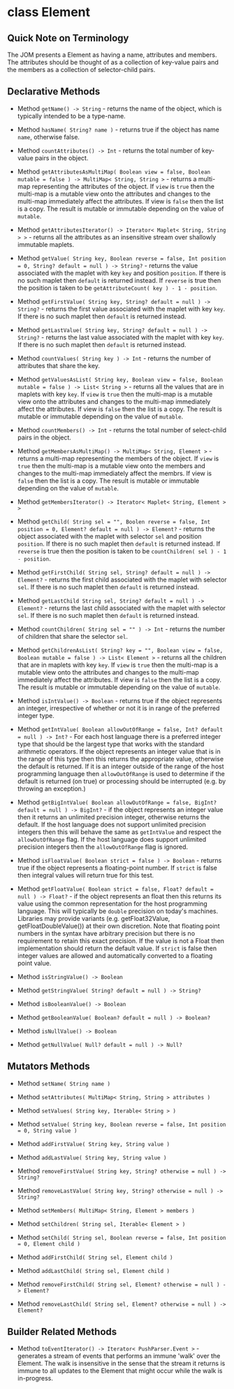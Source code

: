 # class Element 

## Quick Note on Terminology

The JOM presents a Element as having a name, attributes and members. The attributes should
be thought of as a collection of key-value pairs and the members as a collection of selector-child pairs.


## Declarative Methods

* Method ```getName() -> String``` - returns the name of the object, which is typically intended to be a type-name. 

* Method ```hasName( String? name )``` - returns true if the object has name `name`, otherwise false.

* Method ```countAttributes() -> Int``` - returns the total number of key-value pairs in the 
object.

* Method ```getAttributesAsMultiMap( Boolean view = false, Boolean mutable = false ) -> MultiMap< String, String >``` - returns a multi-map representing the attributes of the object. If ```view``` is ```true``` then the multi-map is a mutable view onto the attributes and changes to the multi-map immediately affect the attributes. If view is ```false``` then the list is a copy. The result is mutable or immutable depending on the value of ```mutable```.

* Method ```getAttributesIterator() -> Iterator< Maplet< String, String > >``` - returns 
all the attributes as an insensitive stream over shallowly immutable maplets.

* Method ```getValue( String key, Boolean reverse = false, Int position = 0, String? default = null ) -> String?``` - returns the value associated with the maplet with key ```key``` and position ```position```. If there is no such maplet then ```default``` is returned instead. If ```reverse``` is true then the position is taken to be ```getAttributeCount( key ) - 1 - position```.

* Method ```getFirstValue( String key, String? default = null ) -> String?``` - returns the first value associated with the maplet with key ```key```. If there is no such maplet then ```default``` is returned instead. 

* Method ```getLastValue( String key, String? default = null ) -> String?``` - returns the last value associated with the maplet with key ```key```. If there is no such maplet then ```default``` is returned instead. 

* Method ```countValues( String key ) -> Int``` - returns the number of attributes that share
the key.

* Method ```getValuesAsList( String key, Boolean view = false, Boolean mutable = false ) -> List< String >``` - returns all the values that are in maplets with key ```key```. If ```view``` is ```true``` then the multi-map is a mutable view onto the attributes and changes to the multi-map immediately affect the attributes. If view is ```false``` then the list is a copy. The result is mutable or immutable depending on the value of ```mutable```.

* Method ```countMembers() -> Int``` - returns the total number of select-child pairs in the 
object.

* Method ```getMembersAsMultiMap() -> MultiMap< String, Element >``` - returns a multi-map representing the members of the object. If ```view``` is ```true``` then the multi-map is a mutable view onto the members and changes to the multi-map immediately affect the membrs. If view is ```false``` then the list is a copy. The result is mutable or immutable depending on the value of ```mutable```.

* Method ```getMembersIterator() -> Iterator< Maplet< String, Element > >``` 

* Method ```getChild( String sel = "", Boolen reverse = false, Int position = 0, Element? default = null ) -> Element?``` - returns the object associated with the maplet with selector ```sel``` and position ```position```. If there is no such maplet then ```default``` is returned instead. If ```reverse``` is true then the position is taken to be ```countChildren( sel ) - 1 - position```.

* Method ```getFirstChild( String sel, String? default = null ) -> Element?``` - returns the first child associated with the maplet with selector ```sel```. If there is no such maplet then ```default``` is returned instead. 

* Method ```getLastChild String sel, String? default = null ) -> Element?``` - returns the last child associated with the maplet with selector ```sel```. If there is no such maplet then ```default``` is returned instead. 

* Method ```countChildren( String sel = "" ) -> Int``` - returns the number of children that share
the selector ```sel```.

* Method ```getChildrenAsList( String? key = "", Boolean view = false, Boolean mutable = false ) -> List< Element >``` - returns all the children that are in maplets with key ```key```. If ```view``` is ```true``` then the multi-map is a mutable view onto the attributes and changes to the multi-map immediately affect the attributes. If view is ```false``` then the list is a copy. The result is mutable or immutable depending on the value of ```mutable```.

* Method ```isIntValue() -> Boolean``` - returns true if the object represents an integer, irrespective of whether or not it is in range of the preferred integer type.

* Method ```getIntValue( Boolean allowOutOfRange = false, Int? default = null ) -> Int?``` - For each host language there is a preferred integer type that should be the largest type  that works with the standard arithmetic operators. If the object represents an integer value that is in the range of this type then this returns the appropriate value, otherwise the default is returned. If it is an integer outside of the range of the host programming language then ```allowOutOfRange``` is used to determine if the default is returned (on true) or processing should be interrupted (e.g. by throwing an exception.)

* Method ```getBigIntValue( Boolean allowOutOfRange = false, BigInt? default = null ) -> BigInt?``` - if the object represents an integer value then it returns an unlimited precision integer, otherwise returns the default. If the host language does not support unlimited precision integers then this will behave the same as ```getIntValue``` and respect the ```allowOutOfRange``` flag. If the host language does support unlimited precision integers then the ```allowOutOfRange``` flag is ignored.

* Method ```isFloatValue( Boolean strict = false ) -> Boolean``` - returns true if the object represents a floating-point number. 
If ```strict``` is false then integral values will return true for this test.

* Method ```getFloatValue( Boolean strict = false, Float? default = null ) -> Float?``` - if the object represents an float then this returns its value using the common representation for the host programming language. This will typically be ```double``` precision on today's machines. Libraries may provide variants (e.g. getFloat32Value, getFloatDoubleValue()) at their own discretion. Note that floating point numbers in the syntax have arbitrary precision but there is no requirement to retain this exact precision. If the value is not a Float then implementation should return the default value. If ```strict``` is false then integer values are allowed and automatically converted to a floating point value.

* Method ```isStringValue() -> Boolean```

* Method ```getStringValue( String? default = null ) -> String?```

* Method ```isBooleanValue() -> Boolean```

* Method ```getBooleanValue( Boolean? default = null ) -> Boolean?```

* Method ```isNullValue() -> Boolean```

* Method ```getNullValue( Null? default = null ) -> Null?```

## Mutators Methods

* Method ```setName( String name )```

* Method ```setAttributes( MultiMap< String, String > attributes )```

* Method ```setValues( String key, Iterable< String > )```

* Method ```setValue( String key, Boolean reverse = false, Int position = 0, String value )```

* Method ```addFirstValue( String key, String value )```

* Method ```addLastValue( String key, String value )```

* Method ```removeFirstValue( String key, String? otherwise = null ) -> String?```

* Method ```removeLastValue( String key, String? otherwise = null ) -> String?```

* Method ```setMembers( MultiMap< String, Element > members )```

* Method ```setChildren( String sel, Iterable< Element > )```

* Method ```setChild( String sel, Boolean reverse = false, Int position = 0, Element child )```

* Method ```addFirstChild( String sel, Element child )```

* Method ```addLastChild( String sel, Element child )```

* Method ```removeFirstChild( String sel, Element? otherwise = null ) -> Element?```

* Method ```removeLastChild( String sel, Element? otherwise = null ) -> Element?```


## Builder Related Methods

* Method ```toEventIterator() -> Iterator< PushParser.Event >``` - generates a stream of events that performs an immune 'walk' over the Element. The walk is insensitive in the sense that the stream it returns is immune to all updates to the Element that might occur while the walk is in-progress.
